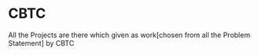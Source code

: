 # CBTC
All the Projects are there which given as work[chosen from all the Problem Statement] by CBTC 

